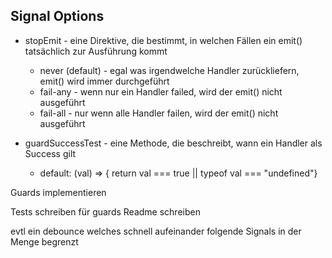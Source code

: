 ## Signal Options

- stopEmit - eine Direktive, die bestimmt, in welchen Fällen ein emit() tatsächlich zur Ausführung kommt
  - never (default) - egal was irgendwelche Handler zurückliefern, emit() wird immer durchgeführt
  - fail-any - wenn nur ein Handler failed, wird der emit() nicht ausgeführt
  - fail-all - nur wenn alle Handler failen, wird der emit() nicht ausgeführt

- guardSuccessTest - eine Methode, die beschreibt, wann ein Handler als Success gilt
  - default: (val) => { return val === true || typeof val === "undefined"}

Guards implementieren

Tests schreiben für guards
Readme schreiben

evtl ein debounce welches schnell aufeinander folgende Signals in der Menge begrenzt